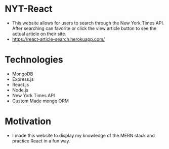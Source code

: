 # NYT-React
- This website allows for users to search through the New York Times API. After searching can favorite or click the view article button to
see the actual article on their site.
- https://react-article-search.herokuapp.com/
# Technologies
- MongoDB
- Express.js
- React.js
- Node.js 
- New York Times API
- Custom Made mongo ORM

# Motivation
- I made this website to display my knowledge of the MERN stack and practice React in a fun way.

